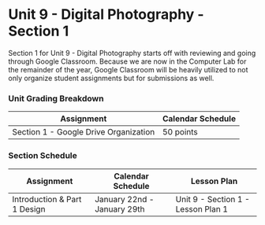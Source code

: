 # Unit 9 - Digital Photography - Section 1

Section 1 for Unit 9 - Digital Photography starts off with reviewing and going through Google Classroom. Because we are now in the Computer Lab for the remainder of the year, Google Classroom will be heavily utilized to not only organize student assignments but for submissions as well.

### Unit Grading Breakdown

| Assignment  | Calendar Schedule |
| ------------- | ------------- |
| Section 1 - Google Drive Organization  | 50 points   |

### Section Schedule

| Assignment  | Calendar Schedule | Lesson Plan  |
| ------------- | ------------- | ------------- |
| Introduction & Part 1 Design  | January 22nd - January 29th   | Unit 9 - Section 1 - Lesson Plan 1  |
